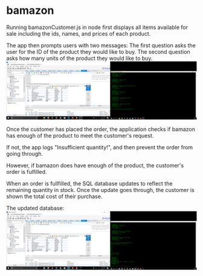 # bamazon
Running bamazonCustomer.js in node first displays all items available for sale including the ids, names, and prices of each product.
 
The app then prompts users with two messages:
  The first question asks the user for the ID of the product they would like to buy.
  The second question asks how many units of the product they would like to buy.
![Image of inventory and questions](https://github.com/codebob44/bamazon/blob/master/images/Screenshot%20(5).png)

Once the customer has placed the order, the application checks if bamazon has enough of the product to meet the customer's request.

If not, the app logs "Insufficient quantity!", and then prevent the order from going through.

However, if bamazon does have enough of the product, the customer's order is fulfilled.

When an order is fullfilled, the SQL database updates to reflect the remaining quantity in stock.
Once the update goes through, the customer is shown the total cost of their purchase.

The updated database:
![Image of updated database](https://github.com/codebob44/bamazon/blob/master/images/Screenshot%20(8).png)

